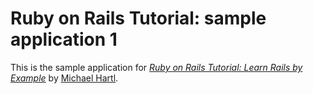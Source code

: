 # Ruby on Rails Tutorial: sample application 1

This is the sample application for
[*Ruby on Rails Tutorial: Learn Rails by Example*](http://railstutorial.org/)
by [Michael Hartl](http://michaelhartl.com/).